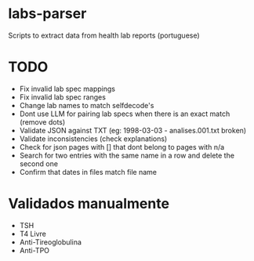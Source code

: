 # labs-parser

Scripts to extract data from health lab reports (portuguese)

# TODO

- Fix invalid lab spec mappings
- Fix invalid lab spec ranges
- Change lab names to match selfdecode's
- Dont use LLM for pairing lab specs when there is an exact match (remove dots)
- Validate JSON against TXT (eg: 1998-03-03 - analises.001.txt broken)
- Validate inconsistencies (check explanations)
- Check for json pages with [] that dont belong to pages with n/a
- Search for two entries with the same name in a row and delete the second one
- Confirm that dates in files match file name

# Validados manualmente

- TSH
- T4 Livre
- Anti-Tireoglobulina
- Anti-TPO
